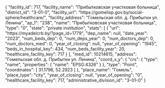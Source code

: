 {
    "facility_id": 717,
    "facility_name": "Прибытковская участковая больница",
    "district_id": "3-01-0",
    "facility_url": "https:\/\/gomelisp.gov.by\/social-sphere\/healthcare\/",
    "facility_address": "Гомельская обл. д. Прибытки ул. Ленина",
    "ap_1": "238",
    "name": "Прибытковская участковая больница",
    "type": "0",
    "state": "private institution",
    "stats": [
        {
            "url": "https:\/\/myadelcrb.by\/?page_id=1779",
            "dep_name": null,
            "date_year": "2023",
            "num_beds_dep": 0,
            "num_deps_year": 0,
            "num_doctors_dep": 0,
            "num_doctors_med": 0,
            "year_of_closing": null,
            "year_of_opening": "1945",
            "beds_in_hospital_key": 434,
            "num_beds_facility_year": 20,
            "healthcare_facility_key": 717
        }
    ],
    "med_id": 10214615,
    "address": "Гомельская обл. д. Прибытки ул. Ленина",
    "coord_x_y": {
        "crs": {
            "type": "name",
            "properties": {
                "name": "EPSG:4326"
            }
        },
        "type": "Point",
        "coordinates": [
            31.1796,
            52.2923
        ]
    },
    "place_name": "Гомель",
    "place_type": "city",
    "year_of_closing": null,
    "year_of_opening": "0",
    "healthcare_facility_key": 717,
    "administrative_division_id": "3-01-0"
}